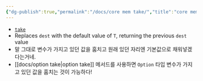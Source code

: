 ```yaml
---
{"dg-publish":true,"permalink":"/docs/core mem take/","title":"core mem take"}
---
```


- [`take`](https://doc.rust-lang.org/nightly/core/mem/fn.take.html)
- Replaces `dest` with the default value of `T`, returning the previous `dest` value
- 말 그대로 변수가 가지고 있던 값을 훔치고 원래 있던 자리엔 기본값으로 채워넣겠다는거네.
- [[docs/option take\|option take]] 메서드를 사용하면 `Option` 타입 변수가 가지고 있던 값을 훔치는 것이 가능하다!

